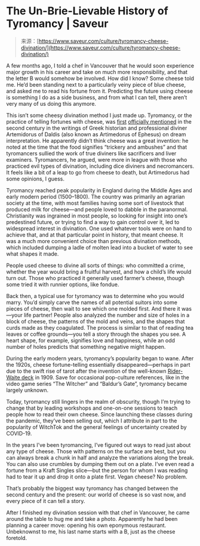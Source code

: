 <!--yml
category: 未分类
date: 2024-05-27 14:43:15
-->

# The Un-Brie-Lievable History of Tyromancy | Saveur

> 来源：[https://www.saveur.com/culture/tyromancy-cheese-divination/](https://www.saveur.com/culture/tyromancy-cheese-divination/)

A few months ago, I told a chef in Vancouver that he would soon experience major growth in his career and take on much more responsibility, and that the letter B would somehow be involved. How did I know? Some cheese told me. He’d been standing next to a particularly veiny piece of blue cheese, and asked me to read his fortune from it. Predicting the future using cheese is something I do as a side business, and from what I can tell, there aren’t very many of us doing this anymore.

This isn’t some cheesy divination method I just made up. Tyromancy, or the practice of telling fortunes with cheese, was [first](https://www.theawl.com/2016/08/the-library-of-dreams/) [officially mentioned](https://www.theawl.com/2016/08/the-library-of-dreams/) in the second century in the writings of Greek historian and professional diviner Artemidorus of Daldis (also known as Artimedorus of Ephesus) on dream interpretation. He apparently didn’t think cheese was a great invention: he noted at the time that the food signifies “trickery and ambushes” and that tyromancers sullied the work of true diviners like sacrificers and liver examiners. Tyromancers, he argued, were more in league with those who practiced evil types of divination, including dice diviners and necromancers. It feels like a bit of a leap to go from cheese to death, but Artimedorus had some opinions, I guess. 

Tyromancy reached peak popularity in England during the Middle Ages and early modern period (1500–1800). The country was primarily an agrarian society at the time, with most families having some sort of livestock that produced milk for cheese—and people loved to dabble in the paranormal. Christianity was ingrained in most people, so looking for insight into one’s predestined future, or trying to find a way to gain control over it, led to widespread interest in divination. One used whatever tools were on hand to achieve that, and at that particular point in history, that meant cheese. It was a much more convenient choice than previous divination methods, which included dumping a ladle of molten lead into a bucket of water to see what shapes it made.

People used cheese to divine all sorts of things: who committed a crime, whether the year would bring a fruitful harvest, and how a child’s life would turn out. Those who practiced it generally used farmer’s cheese, though some tried it with runnier options, like fondue.

Back then, a typical use for tyromancy was to determine who you would marry. You’d simply carve the names of all potential suitors into some pieces of cheese, then wait to see which one molded first. And there it was—your life partner! People also analyzed the number and size of holes in a block of cheese, the patterns of the mold and veins, and the shapes that curds made as they coagulated. The process is similar to that of reading tea leaves or coffee grounds—you tell a story through the shapes you see. A heart shape, for example, signifies love and happiness, while an odd number of holes predicts that something negative might happen. 

During the early modern years, tyromancy’s popularity began to wane. After the 1920s, cheese fortune-telling essentially disappeared—perhaps in part due to the swift rise of tarot after the invention of the well-known [Rider-Waite deck](https://www.tarot.com/tarot/decks/rider) in 1909\. Save for occasional pop-culture references, like in the video game series “The Witcher” and “Baldur’s Gate”, tyromancy became largely unknown.

Today, tyromancy still lingers in the realm of obscurity, though I’m trying to change that by leading workshops and one-on-one sessions to teach people how to read their own cheese. Since launching these classes during the pandemic, they’ve been selling out, which I attribute in part to the popularity of WitchTok and the general feelings of uncertainty created by COVID-19.

In the years I’ve been tyromancing, I’ve figured out ways to read just about any type of cheese. Those with patterns on the surface are best, but you can always break a chunk in half and analyze the variations along the break. You can also use crumbles by dumping them out on a plate. I’ve even read a fortune from a Kraft Singles slice—but the person for whom I was reading had to tear it up and drop it onto a plate first. Vegan cheese? No problem. 

That’s probably the biggest way tyromancy has changed between the second century and the present: our world of cheese is so vast now, and every piece of it can tell a story. 

After I finished my divination session with that chef in Vancouver, he came around the table to hug me and take a photo. Apparently he had been planning a career move: opening his own eponymous restaurant. Unbeknownst to me, his last name starts with a B, just as the cheese foretold.